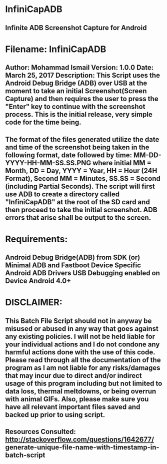 # InfiniCapADB
Infinite ADB Screenshot Capture for Android
------------------------------------------------------------------------------
# Filename: InfiniCapADB
Author: Mohammad Ismail
Version: 1.0.0
Date: March 25, 2017
Description: This Script uses the Android Debug Bridge (ADB) over
USB at the moment to take an initial Screenshot(Screen Capture) and then
requires the user to press the "Enter" key to continue with the screenshot
process. This is the initial release, very simple code for the time being.
------------------------------------------------------------------------------
The format of the files generated utilize the date and time of the screenshot
being taken in the following format, date followed by time:
MM-DD-YYYY-HH-MM-SS.SS.PNG
where initial MM = Month, DD = Day, YYYY = Year, HH = Hour (24H Format),
Second MM = Minutes, SS.SS = Second (including Partial Seconds).
The script will first use ADB to create a directory called
"InfiniCapADB" at the root of the SD card and then proceed to take the initial
screenshot. ADB errors that arise shall be output to the screen.
------------------------------------------------------------------------------
# Requirements:
Android Debug Bridge(ADB) from SDK (or) Minimal ADB and Fastboot
Device Specific Android ADB Drivers
USB Debugging enabled on Device
Android 4.0+
------------------------------------------------------------------------------
# DISCLAIMER:
This Batch File Script should not in anyway be misused or abused in
any way that goes against any existing policies. I will not be held liable for
your individual actions and I do not condone any harmful actions done with the
use of this code. Please read through all the documentation of the program as
I am not liable for any risks/damages that
may incur due to direct and/or indirect usage of this program including but not
limited to data loss, thermal meltdowns, or being overrun with animal GIFs.
Also, please make sure you have all relevant important files saved and backed
up prior to using script.
------------------------------------------------------------------------------
Resources Consulted:
http://stackoverflow.com/questions/1642677/
generate-unique-file-name-with-timestamp-in-batch-script
------------------------------------------------------------------------------
